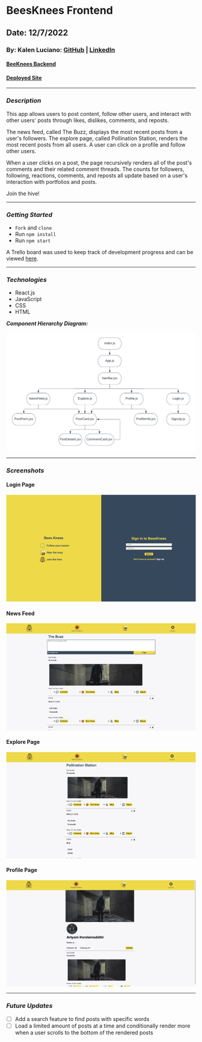 # BeesKnees Frontend

## Date: 12/7/2022

### By: Kalen Luciano: [GitHub](https://github.com/kalenluciano) | [LinkedIn](https://www.linkedin.com/in/kalenluciano/)

#### [BeeKnees Backend](https://github.com/kalenluciano/bees-knees-backend)

#### [Deployed Site](https://bees-knees-frontend.herokuapp.com)

---

### **_Description_**

This app allows users to post content, follow other users, and interact with other users' posts through likes, dislikes, comments, and reposts.

The news feed, called The Buzz, displays the most recent posts from a user's followers. The explore page, called Pollination Station, renders the most recent posts from all users. A user can click on a profile and follow other users.

When a user clicks on a post, the page recursively renders all of the post's comments and their related comment threads. The counts for followers, following, reactions, comments, and reposts all update based on a user's interaction with portfolios and posts.

Join the hive!

---

### **_Getting Started_**

-   `Fork` and `clone`
-   Run `npm install`
-   Run `npm start`

A Trello board was used to keep track of development progress and can be viewed [here](https://trello.com/b/2omo5oFi/beesknees).

---

### **_Technologies_**

-   React.js
-   JavaScript
-   CSS
-   HTML

**_Component Hierarchy Diagram:_**

![Component Hierarchy Diagram](./assets/beesknees-component-hierarchy-diagram.png)

---

### **_Screenshots_**

#### Login Page

![Login Page](./assets/login-page.png)

#### News Feed

![News Feed](./assets/news-feed.png)

#### Explore Page

![Explore Page](./assets/pollination-station.png)

#### Profile Page

![Profile Page](./assets/profile-page.png)

---

### **_Future Updates_**

-   [ ] Add a search feature to find posts with specific words
-   [ ] Load a limited amount of posts at a time and conditionally render more when a user scrolls to the bottom of the rendered posts
